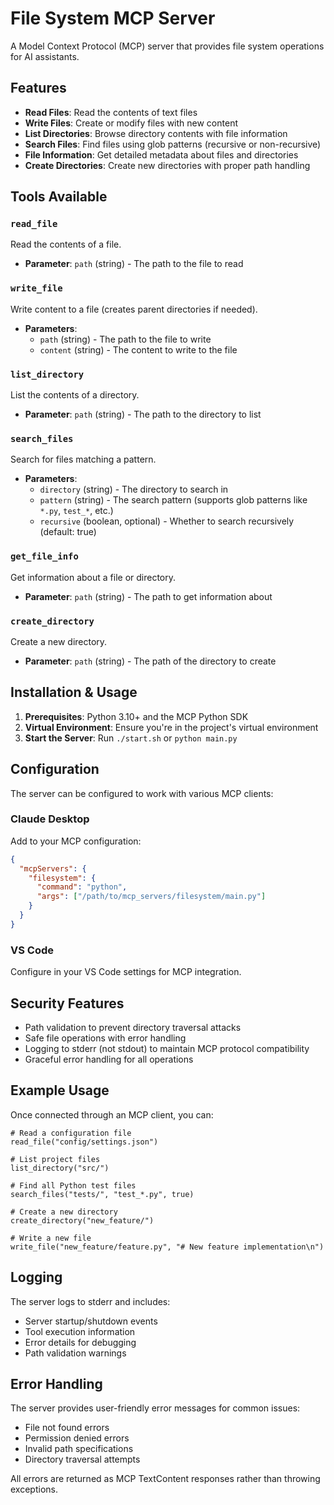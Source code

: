 # File System MCP Server

A Model Context Protocol (MCP) server that provides file system operations for AI assistants.

## Features

- **Read Files**: Read the contents of text files
- **Write Files**: Create or modify files with new content
- **List Directories**: Browse directory contents with file information
- **Search Files**: Find files using glob patterns (recursive or non-recursive)
- **File Information**: Get detailed metadata about files and directories
- **Create Directories**: Create new directories with proper path handling

## Tools Available

### `read_file`
Read the contents of a file.
- **Parameter**: `path` (string) - The path to the file to read

### `write_file`
Write content to a file (creates parent directories if needed).
- **Parameters**: 
  - `path` (string) - The path to the file to write
  - `content` (string) - The content to write to the file

### `list_directory`
List the contents of a directory.
- **Parameter**: `path` (string) - The path to the directory to list

### `search_files`
Search for files matching a pattern.
- **Parameters**:
  - `directory` (string) - The directory to search in
  - `pattern` (string) - The search pattern (supports glob patterns like `*.py`, `test_*`, etc.)
  - `recursive` (boolean, optional) - Whether to search recursively (default: true)

### `get_file_info`
Get information about a file or directory.
- **Parameter**: `path` (string) - The path to get information about

### `create_directory`
Create a new directory.
- **Parameter**: `path` (string) - The path of the directory to create

## Installation & Usage

1. **Prerequisites**: Python 3.10+ and the MCP Python SDK
2. **Virtual Environment**: Ensure you're in the project's virtual environment
3. **Start the Server**: Run `./start.sh` or `python main.py`

## Configuration

The server can be configured to work with various MCP clients:

### Claude Desktop
Add to your MCP configuration:
```json
{
  "mcpServers": {
    "filesystem": {
      "command": "python",
      "args": ["/path/to/mcp_servers/filesystem/main.py"]
    }
  }
}
```

### VS Code
Configure in your VS Code settings for MCP integration.

## Security Features

- Path validation to prevent directory traversal attacks
- Safe file operations with error handling
- Logging to stderr (not stdout) to maintain MCP protocol compatibility
- Graceful error handling for all operations

## Example Usage

Once connected through an MCP client, you can:

```
# Read a configuration file
read_file("config/settings.json")

# List project files
list_directory("src/")

# Find all Python test files
search_files("tests/", "test_*.py", true)

# Create a new directory
create_directory("new_feature/")

# Write a new file
write_file("new_feature/feature.py", "# New feature implementation\n")
```

## Logging

The server logs to stderr and includes:
- Server startup/shutdown events
- Tool execution information
- Error details for debugging
- Path validation warnings

## Error Handling

The server provides user-friendly error messages for common issues:
- File not found errors
- Permission denied errors
- Invalid path specifications
- Directory traversal attempts

All errors are returned as MCP TextContent responses rather than throwing exceptions.